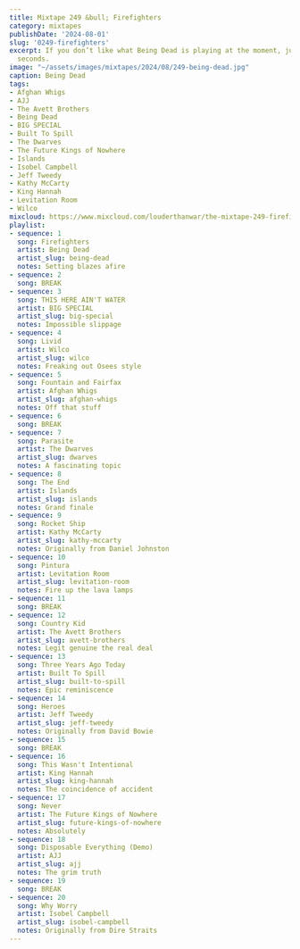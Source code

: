 ```yaml
---
title: Mixtape 249 &bull; Firefighters
category: mixtapes
publishDate: '2024-08-01'
slug: '0249-firefighters'
excerpt: If you don’t like what Being Dead is playing at the moment, just wait five
  seconds.
image: "~/assets/images/mixtapes/2024/08/249-being-dead.jpg"
caption: Being Dead
tags:
- Afghan Whigs
- AJJ
- The Avett Brothers
- Being Dead
- BIG SPECIAL
- Built To Spill
- The Dwarves
- The Future Kings of Nowhere
- Islands
- Isobel Campbell
- Jeff Tweedy
- Kathy McCarty
- King Hannah
- Levitation Room
- Wilco
mixcloud: https://www.mixcloud.com/louderthanwar/the-mixtape-249-firefighters-2024-08-01/
playlist:
- sequence: 1
  song: Firefighters
  artist: Being Dead
  artist_slug: being-dead
  notes: Setting blazes afire
- sequence: 2
  song: BREAK
- sequence: 3
  song: THIS HERE AIN'T WATER
  artist: BIG SPECIAL
  artist_slug: big-special
  notes: Impossible slippage
- sequence: 4
  song: Livid
  artist: Wilco
  artist_slug: wilco
  notes: Freaking out Osees style
- sequence: 5
  song: Fountain and Fairfax
  artist: Afghan Whigs
  artist_slug: afghan-whigs
  notes: Off that stuff
- sequence: 6
  song: BREAK
- sequence: 7
  song: Parasite
  artist: The Dwarves
  artist_slug: dwarves
  notes: A fascinating topic
- sequence: 8
  song: The End
  artist: Islands
  artist_slug: islands
  notes: Grand finale
- sequence: 9
  song: Rocket Ship
  artist: Kathy McCarty
  artist_slug: kathy-mccarty
  notes: Originally from Daniel Johnston
- sequence: 10
  song: Pintura
  artist: Levitation Room
  artist_slug: levitation-room
  notes: Fire up the lava lamps
- sequence: 11
  song: BREAK
- sequence: 12
  song: Country Kid
  artist: The Avett Brothers
  artist_slug: avett-brothers
  notes: Legit genuine the real deal
- sequence: 13
  song: Three Years Ago Today
  artist: Built To Spill
  artist_slug: built-to-spill
  notes: Epic reminiscence
- sequence: 14
  song: Heroes
  artist: Jeff Tweedy
  artist_slug: jeff-tweedy
  notes: Originally from David Bowie
- sequence: 15
  song: BREAK
- sequence: 16
  song: This Wasn't Intentional
  artist: King Hannah
  artist_slug: king-hannah
  notes: The coincidence of accident
- sequence: 17
  song: Never
  artist: The Future Kings of Nowhere
  artist_slug: future-kings-of-nowhere
  notes: Absolutely
- sequence: 18
  song: Disposable Everything (Demo)
  artist: AJJ
  artist_slug: ajj
  notes: The grim truth
- sequence: 19
  song: BREAK
- sequence: 20
  song: Why Worry
  artist: Isobel Campbell
  artist_slug: isobel-campbell
  notes: Originally from Dire Straits
---
```


